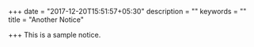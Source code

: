 +++
date = "2017-12-20T15:51:57+05:30"
description = ""
keywords = ""
title = "Another Notice"

+++
This is a sample notice.